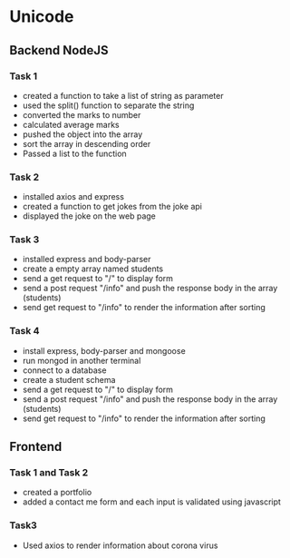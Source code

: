 # Unicode
## Backend NodeJS
### Task 1
- created a function to take a list of string as parameter
- used the split() function to separate the string
- converted the marks to number
- calculated average marks
- pushed the object into the array
- sort the array in descending order
- Passed a list to the function

### Task 2
- installed axios and express
- created a function to get jokes from the joke api
- displayed the joke on the web page

### Task 3
- installed express and body-parser
- create a empty array named students
- send a get request to "/" to display form
- send a post request "/info" and push the response body in the array (students)
- send get request to "/info" to render the information after sorting

### Task 4
- install express, body-parser and mongoose
- run mongod in another terminal
- connect to a database
- create a student schema
- send a get request to "/" to display form
- send a post request "/info" and push the response body in the array (students)
- send get request to "/info" to render the information after sorting

## Frontend

### Task 1 and Task 2
- created a portfolio
- added a contact me form and each input is validated using javascript 

### Task3
- Used axios to render information about corona virus
